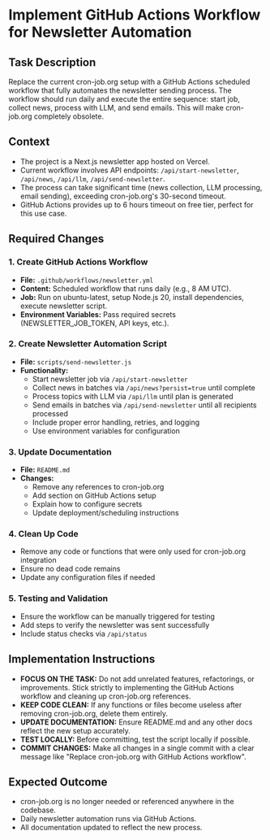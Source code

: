 # Implement GitHub Actions Workflow for Newsletter Automation

## Task Description

Replace the current cron-job.org setup with a GitHub Actions scheduled workflow that fully automates the newsletter sending process. The workflow should run daily and execute the entire sequence: start job, collect news, process with LLM, and send emails. This will make cron-job.org completely obsolete.

## Context

- The project is a Next.js newsletter app hosted on Vercel.
- Current workflow involves API endpoints: `/api/start-newsletter`, `/api/news`, `/api/llm`, `/api/send-newsletter`.
- The process can take significant time (news collection, LLM processing, email sending), exceeding cron-job.org's 30-second timeout.
- GitHub Actions provides up to 6 hours timeout on free tier, perfect for this use case.

## Required Changes

### 1. Create GitHub Actions Workflow

- **File:** `.github/workflows/newsletter.yml`
- **Content:** Scheduled workflow that runs daily (e.g., 8 AM UTC).
- **Job:** Run on ubuntu-latest, setup Node.js 20, install dependencies, execute newsletter script.
- **Environment Variables:** Pass required secrets (NEWSLETTER_JOB_TOKEN, API keys, etc.).

### 2. Create Newsletter Automation Script

- **File:** `scripts/send-newsletter.js`
- **Functionality:**
  - Start newsletter job via `/api/start-newsletter`
  - Collect news in batches via `/api/news?persist=true` until complete
  - Process topics with LLM via `/api/llm` until plan is generated
  - Send emails in batches via `/api/send-newsletter` until all recipients processed
  - Include proper error handling, retries, and logging
  - Use environment variables for configuration

### 3. Update Documentation

- **File:** `README.md`
- **Changes:**
  - Remove any references to cron-job.org
  - Add section on GitHub Actions setup
  - Explain how to configure secrets
  - Update deployment/scheduling instructions

### 4. Clean Up Code

- Remove any code or functions that were only used for cron-job.org integration
- Ensure no dead code remains
- Update any configuration files if needed

### 5. Testing and Validation

- Ensure the workflow can be manually triggered for testing
- Add steps to verify the newsletter was sent successfully
- Include status checks via `/api/status`

## Implementation Instructions

- **FOCUS ON THE TASK:** Do not add unrelated features, refactorings, or improvements. Stick strictly to implementing the GitHub Actions workflow and cleaning up cron-job.org references.
- **KEEP CODE CLEAN:** If any functions or files become useless after removing cron-job.org, delete them entirely.
- **UPDATE DOCUMENTATION:** Ensure README.md and any other docs reflect the new setup accurately.
- **TEST LOCALLY:** Before committing, test the script locally if possible.
- **COMMIT CHANGES:** Make all changes in a single commit with a clear message like "Replace cron-job.org with GitHub Actions workflow".

## Expected Outcome

- cron-job.org is no longer needed or referenced anywhere in the codebase.
- Daily newsletter automation runs via GitHub Actions.
- All documentation updated to reflect the new process.
